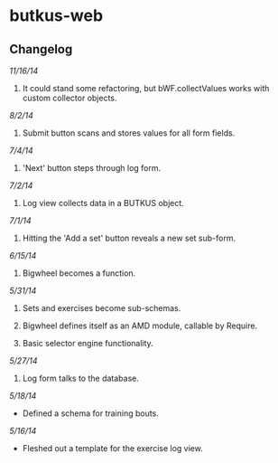 butkus-web
==========

Changelog
---------

*11/16/14*

1. It could stand some refactoring, but bWF.collectValues works with custom collector objects.


*8/2/14*

1. Submit button scans and stores values for all form fields.


*7/4/14*

1. 'Next' button steps through log form.


*7/2/14*

1. Log view collects data in a BUTKUS object.


*7/1/14*

1. Hitting the 'Add a set' button reveals a new set sub-form.


*6/15/14*

1. Bigwheel becomes a function.


*5/31/14*

1. Sets and exercises become sub-schemas.

2. Bigwheel defines itself as an AMD module, callable by Require.

3. Basic selector engine functionality.


*5/27/14*

1. Log form talks to the database.


*5/18/14*

- Defined a schema for training bouts.


*5/16/14*

- Fleshed out a template for the exercise log view.
